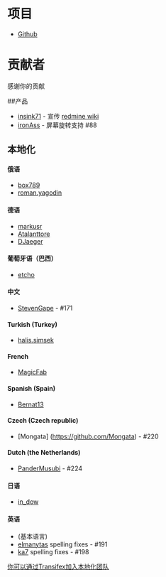 项目
==========
- [Github](https://github.com/indication/OpenRedmine)

贡献者
==========

感谢你的贡献

##产品

- [insink71](https://twitter.com/insink71/statuses/425297982078996480) - 宣传 [redmine wiki](http://www.redmine.org/projects/redmine/wiki/ThirdPartyTools)
- [ironAss](https://github.com/ironAss) - 屏幕旋转支持 #88 

## 本地化

#### 俄语
- [box789](https://github.com/box789)
- [roman.yagodin](https://www.transifex.com/user/profile/roman.yagodin/)

#### 德语
- [markusr](https://github.com/markusr)
- [Atalanttore](https://www.transifex.com/user/profile/Atalanttore/)
- [DJaeger](https://www.transifex.com/user/profile/DJaeger/)

#### 葡萄牙语（巴西）
- [etcho](https://www.transifex.com/user/profile/etcho/)

#### 中文
-  [StevenGape](https://github.com/StevenGape) - #171

#### Turkish (Turkey)
- [halis.simsek](https://www.transifex.com/user/profile/halis.simsek/)

#### French
- [MagicFab](https://www.transifex.com/user/profile/MagicFab/)

#### Spanish (Spain)
- [Bernat13](https://www.transifex.com/user/profile/Bernat13/)

#### Czech (Czech republic)
- [Mongata] (https://github.com/Mongata) - #220

#### Dutch (the Netherlands)
- [PanderMusubi](https://github.com/PanderMusubi) - #224

#### 日语
- [in_dow](https://www.transifex.com/user/profile/in_dow/)

#### 英语
- (基本语言)
- [elmanytas](https://github.com/elmanytas) spelling fixes - #191
- [ka7](https://github.com/ka7) spelling fixes - #198


[你可以通过Transifex加入本地化团队](https://www.transifex.com/indication/openredmine/)
